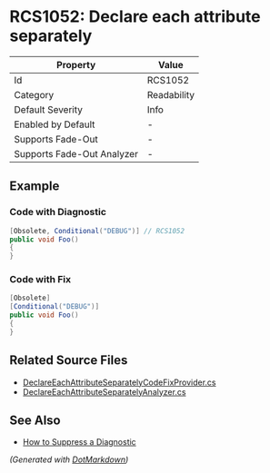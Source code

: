 # RCS1052: Declare each attribute separately

| Property                    | Value       |
| --------------------------- | ----------- |
| Id                          | RCS1052     |
| Category                    | Readability |
| Default Severity            | Info        |
| Enabled by Default          | \-          |
| Supports Fade\-Out          | \-          |
| Supports Fade\-Out Analyzer | \-          |

## Example

### Code with Diagnostic

```csharp
[Obsolete, Conditional("DEBUG")] // RCS1052
public void Foo()
{
}
```

### Code with Fix

```csharp
[Obsolete]
[Conditional("DEBUG")]
public void Foo()
{
}
```

## Related Source Files

* [DeclareEachAttributeSeparatelyCodeFixProvider.cs](../../src/Analyzers.CodeFixes/CSharp/CodeFixes/DeclareEachAttributeSeparatelyCodeFixProvider.cs)
* [DeclareEachAttributeSeparatelyAnalyzer.cs](../../src/Analyzers/CSharp/Analysis/DeclareEachAttributeSeparatelyAnalyzer.cs)

## See Also

* [How to Suppress a Diagnostic](../HowToConfigureAnalyzers.md#how-to-suppress-a-diagnostic)

*\(Generated with [DotMarkdown](http://github.com/JosefPihrt/DotMarkdown)\)*